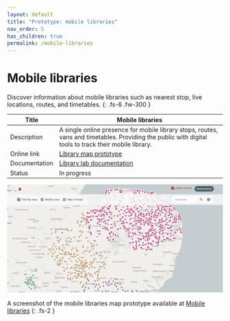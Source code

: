 ```yaml
---
layout: default
title: "Prototype: mobile libraries"
nav_order: 5
has_children: true
permalink: /mobile-libraries
---
```


# Mobile libraries

Discover information about mobile libraries such as nearest stop, live locations, routes, and timetables.
{: .fs-6 .fw-300 }

| Title | Mobile libraries |
|-|-|
| Description | A single online presence for mobile library stops, routes, vans and timetables. Providing the public with digital tools to track their mobile library. |
| Online link | [Library map prototype](https://www.mobilelibraries.org/) |
| Documentation | [Library lab documentation](/mobile-libraries) |
| Status | In progress |

![A screenshot of the Map page on the mobile libraries site showing mobile library stops](https://raw.githubusercontent.com/LibrariesHacked/librarylab/master/assets/images/prototype-mobilelibraries-map.PNG)

A screenshot of the mobile libraries map prototype available at [Mobile libraries](https://www.mobilelibraries.org)
{: .fs-2 }
